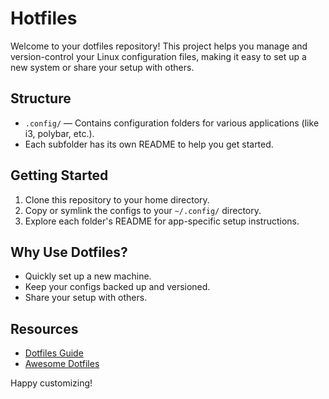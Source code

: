 # Hotfiles

Welcome to your dotfiles repository! This project helps you manage and version-control your Linux configuration files, making it easy to set up a new system or share your setup with others.

## Structure
- `.config/` — Contains configuration folders for various applications (like i3, polybar, etc.).
- Each subfolder has its own README to help you get started.

## Getting Started
1. Clone this repository to your home directory.
2. Copy or symlink the configs to your `~/.config/` directory.
3. Explore each folder's README for app-specific setup instructions.

## Why Use Dotfiles?
- Quickly set up a new machine.
- Keep your configs backed up and versioned.
- Share your setup with others.

## Resources
- [Dotfiles Guide](https://dotfiles.github.io/)
- [Awesome Dotfiles](https://github.com/webpro/awesome-dotfiles)

Happy customizing!
